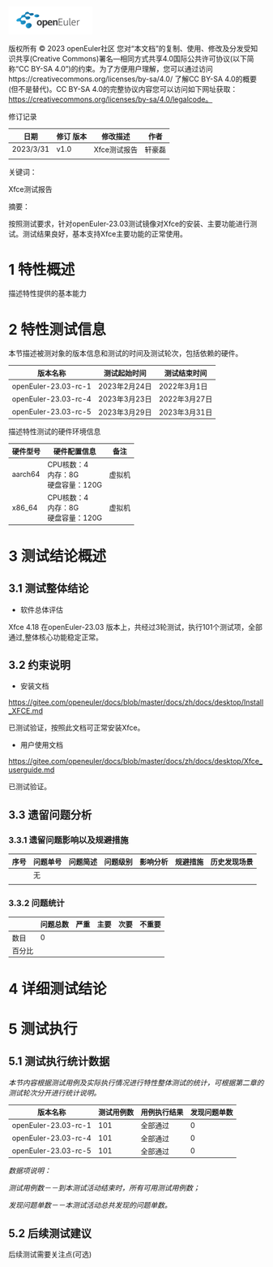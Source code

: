 ![avatar](../../images/openEuler.png)


版权所有 © 2023  openEuler社区
 您对“本文档”的复制、使用、修改及分发受知识共享(Creative Commons)署名—相同方式共享4.0国际公共许可协议(以下简称“CC BY-SA 4.0”)的约束。为了方便用户理解，您可以通过访问https://creativecommons.org/licenses/by-sa/4.0/ 了解CC BY-SA 4.0的概要 (但不是替代)。CC BY-SA 4.0的完整协议内容您可以访问如下网址获取：https://creativecommons.org/licenses/by-sa/4.0/legalcode。

修订记录

| 日期      | 修订   版本 | 修改描述     | 作者   |
| --------- | ----------- | ------------ | ------ |
| 2023/3/31 | v1.0        | Xfce测试报告 | 轩豪磊 |
|           |             |              |        |

关键词： 

Xfce测试报告

摘要：

按照测试要求，针对openEuler-23.03测试镜像对Xfce的安装、主要功能进行测试。测试结果良好，基本支持Xfce主要功能的正常使用。

# 1     特性概述

描述特性提供的基本能力

# 2     特性测试信息

本节描述被测对象的版本信息和测试的时间及测试轮次，包括依赖的硬件。

| 版本名称             | 测试起始时间  | 测试结束时间  |
| -------------------- | ------------- | ------------- |
| openEuler-23.03-rc-1 | 2023年2月24日 | 2022年3月1日  |
| openEuler-23.03-rc-4 | 2023年3月23日 | 2022年3月27日 |
| openEuler-23.03-rc-5 | 2023年3月29日 | 2023年3月31日 |

描述特性测试的硬件环境信息

| 硬件型号 | 硬件配置信息                             | 备注   |
| -------- | ---------------------------------------- | ------ |
| aarch64  | CPU核数：4<br>内存：8G<br>硬盘容量：120G | 虚拟机 |
| x86_64   | CPU核数：4<br>内存：8G<br>硬盘容量：120G | 虚拟机 |

# 3     测试结论概述

## 3.1   测试整体结论

* 软件总体评估

Xfce 4.18 在openEuler-23.03 版本上，共经过3轮测试，执行101个测试项，全部通过,整体核心功能稳定正常。

## 3.2   约束说明

* 安装文档

<https://gitee.com/openeuler/docs/blob/master/docs/zh/docs/desktop/Install_XFCE.md>

已测试验证，按照此文档可正常安装Xfce。

* 用户使用文档

<https://gitee.com/openeuler/docs/blob/master/docs/zh/docs/desktop/Xfce_userguide.md>

已测试验证。





## 3.3   遗留问题分析

### 3.3.1 遗留问题影响以及规避措施

| 序号 | 问题单号 | 问题简述 | 问题级别 | 影响分析 | 规避措施 | 历史发现场景 |
| --- | ------- | ------ | ------- | ------- | ------- | ---------- |
|     | 无 |        |         |         |         |            |
|     |         |        |         |         |         |            |

### 3.3.2 问题统计

|        | 问题总数 | 严重 | 主要 | 次要 | 不重要 |
| ------ | -------- | ---- | ---- | ---- | ------ |
| 数目   | 0        |      |      |      |        |
| 百分比 |          |      |      |      |        |

# 4 详细测试结论

# 5     测试执行

## 5.1   测试执行统计数据

*本节内容根据测试用例及实际执行情况进行特性整体测试的统计，可根据第二章的测试轮次分开进行统计说明。*

| 版本名称             | 测试用例数 | 用例执行结果 | 发现问题单数 |
| -------------------- | ---------- | ------------ | ------------ |
| openEuler-23.03-rc-1 | 101        | 全部通过     | 0            |
| openEuler-23.03-rc-4 | 101        | 全部通过     | 0            |
| openEuler-23.03-rc-5 | 101        | 全部通过     | 0            |

*数据项说明：*

*测试用例数－－到本测试活动结束时，所有可用测试用例数；*

*发现问题单数－－本测试活动总共发现的问题单数。*

## 5.2   后续测试建议

后续测试需要关注点(可选) 



 

 